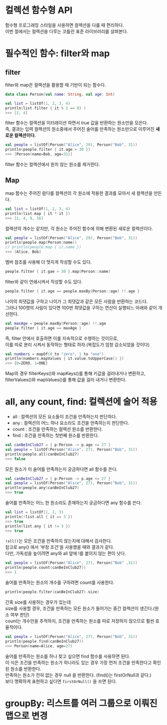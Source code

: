 컬렉션 함수형 API
====================
함수형 프로그래밍 스타일을 사용하면 컬렉션을 다룰 때 편리하다.    
이번 절에서는 컬렉션을 다루는 코틀린 표준 라이브러리를 살펴본다.     
  
# 필수적인 함수: filter와 map    
## filter
filter와 map은 컬렉션을 활용할 때 기반이 되는 함수다.        
   
```kt
data class Person(val name: String, val age: Int)    
```  
```kt
val list = listOf(1, 2, 3, 4)
println(list.filter { it % 2 == 0} )
>>> [2, 4]    
```  
filter 함수는 컬렉션을 이터레이션 하면서 true 값을 반환하는 원소만을 모은다.        
즉, 결과는 입력 컬렉션의 원소중에서 주어진 술어를 만족하는 원소만으로 이루어진 **새로운 컬렉션이다.**      

```kt
val people = listOf(Person("Alice", 29), Person("Bob", 31))       
println(people.filter { it.age > 30 })            
>>> [Person(name=Bob, age=31)]          
```   
filter 함수는 컬렉션에서 원치 않는 원소를 제거한다.   

## Map 
map 함수는 주어진 람다를 컬렉션의 각 원소에 적용한 결과를 모아서 새 컬렉션을 만든다.      

```kt
val list = listOf(1, 2, 3, 4)
println(list.map { it * it })
>>> [1, 4, 9, 16]
```
컬렉션의 개수는 같지만, 각 원소는 주어진 함수에 의해 변환된 새로운 컬렉션이다.   

```kt
val people = listOf(Person("Alice", 29), Person("Bob", 31))
println(people.map(Person:name))
// println(people.map { it.name })
>>> [Alice, Bob]
```
멤버 참조를 사용해 더 멋지게 작성할 수도 있다.      

```kt
people.filter { it.gae > 30 }.map(Person::name)
```
filter와 같이 연쇄시켜서 작성할 수도 있다.    
   
```kt
people.filter { it.age == people.maxBy(Person::age) !!.age }    
```
나이의 최댓값을 구하고 나이가 그 최댓값과 같은 모든 사람을 반환하는 코드다.    
그러나 100명의 사림이 있다면 100번 최댓값을 구하는 연산이 실행되느 아래와 같이 개선한다.       
        
```kt    
val maxAge = people.maxBy(Person::age) !!.age        
people.filter { it.age == maxAge }
```     
즉, filter 안에서 호출하면 이를 지속적으로 수행하는 것이므로,        
이를 따로 분리 시켜서 동작하는 형태로 하자.(복잡도가 엄청 감소되었을 것이다)         


```kt
val numbers = mapOf(0 to "zero", 1 to "one")      
println(numbers.mapValues { it.value.toUpperCase() })    
>>> {0=ZERO, 1=ONE}
```
Map의 경우 filterKeys()와 mapKeys()를 통해 키값을 걸러내거나 변환하고,      
filterValues()와 mapValues()를 통해 값을 걸러 내거나 변환한다.          

# all, any count, find: 컬렉션에 술어 적용     
* all : 컬렉션의 모든 요소들이 조건을 만족하는지 판단하다.      
* any : 컬렉션의 어느 하나 요소라도 조건을 만족하는지 판단한다.         
* count : 조건을 만족하는 컬렉션 원소를 반환한다.      
* find : 조건을 만족하는 첫번째 원소를 반환한다.   
   
```kt  
val canBeInClub27 = { p:Person -> p.age <= 27 }
val people = listOf(Person("Alice", 27), Person("Bob", 31))
println(people.all(canBeInClub27)
>>> false
```
모든 원소가 이 술어를 만족하는지 궁금하다면 all 함수를 쓴다.  

```kt
val canBeInClub27 = { p:Person -> p.age <= 27 }
val people = listOf(Person("Alice", 27), Person("Bob", 31))
println(people.any(canBeInClub27)
>>> true
```
술어를 만족하는 어느 한 원소라도 존재하는지 궁금하다면 any 함수를 쓴다.    

```kt
val list = listOf(1, 2, 3)     
println(!list.all { it == 3 })   
>>> true
println(list.any { it != 3 })
>>> true
```
`!all()`는 모든 조건을 만족하지 않는지에 대해서 검사한다.      
참고로 any() 에서 '부정 조건'을 사용했을 때와 결과가 같다.            
다만, 가독성을 높이려면 any와 all 앞에 !를 붙이지 않는 편이 낫다.     

```kt
val people = listOf(Person("Alice", 27), Person("Bob" ,31))
println(people.count(canBeInClub27))
>>> 1
```

술어를 만족하는 원소의 개수를 구하려면 count를 사용한다.    

```kt
println(people.filter(canBeInClub27).size)
```
간혹 size를 사용하는 경우가 있는데   
size를 사용할 경우, 조건을 만족하는 모든 원소가 들어가는 중간 컬렉션이 생긴다.(원소 여부 판단)      
count는 개수만을 추적하지, 조건을 만족하는 원소를 따로 저장하지 않으므로 훨씬 효율적이다.        

```kt
val people = listOf(Person("Alice", 27), Person("Bob", 31))
println(people.find(canBeInClub27))
>>> Person(name=Alice, age=27)
```
술어를 만족하는 원소를 하나 찾고 싶으면 find 함수를 사용하면 된다.      
이 식은 조건을 만족하는 원소가 하나라도 있는 경우 가장 먼저 조건을 만족한다고 확인된 원소를 반환한다.       
만족하는 원소가 전혀 없는 경우 null 을 반환한다. (find()는 firstOrNull과 같다.)     
보다 명확하게 표현하고 싶다면 `firstOrNull()` 을 쓰면 된다.      
   
# groupBy: 리스트를 여러 그룹으로 이뤄진 맵으로 변경      














